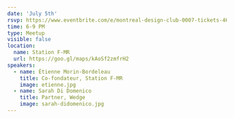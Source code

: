 ```yaml
---
date: 'July 5th'
rsvp: https://www.eventbrite.com/e/montreal-design-club-0007-tickets-46846784995
time: 6-9 PM
type: Meetup
visible: false
location:
  name: Station F-MR
  url: https://goo.gl/maps/kAoSf2zmfrH2
speakers:
  - name: Étienne Morin-Bordeleau
    title: Co-fondateur, Station F-MR
    image: etienne.jpg
  - name: Sarah Di Domenico
    title: Partner, Wedge
    image: sarah-didomenico.jpg
---
```


<!--
---
date: 'July 5th'
rsvp: https://www.eventbrite.com/e/montreal-design-club-0007-tickets-46846784995
time: 6-9 PM
type: Workshop
visible: true
location:
  name: Station F-MR
  url: https://goo.gl/maps/kAoSf2zmfrH2
workshop:
  image: station-fmr.jpg
  name: Station F-MR Special Edition
  description: Étienne Morin-Bordeleau, Frederic Morin-Bordeleau and Manuel R. Cisneros who will be talking about the creation of Station F-MR.
--- -->
